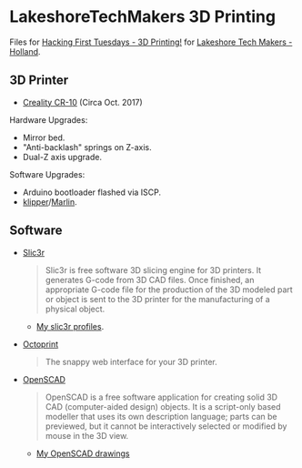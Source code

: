 # LakeshoreTechMakers 3D Printing

Files for [Hacking First Tuesdays - 3D Printing!](https://www.meetup.com/LakeshoreTechMakers/events/pmphhqyzqbfb/) for [Lakeshore Tech Makers - Holland](https://www.meetup.com/LakeshoreTechMakers).

## 3D Printer

- [Creality CR-10](https://www.creality3d.shop/products/creality-cr-10-3d-printer-prusa-i3-diy-kit-aluminum-large-print-size-300x300x400mm) (Circa Oct. 2017)

Hardware Upgrades:

- Mirror bed.
- "Anti-backlash" springs on Z-axis.
- Dual-Z axis upgrade.

Software Upgrades:

- Arduino bootloader flashed via ISCP.
- [klipper](https://www.klipper3d.org/)/[Marlin](http://marlinfw.org/).

## Software

- [Slic3r](https://slic3r.org/)
  > Slic3r is free software 3D slicing engine for 3D printers. It generates G-code from 3D CAD files. Once finished, an appropriate G-code file for the production of the 3D modeled part or object is sent to the 3D printer for the manufacturing of a physical object.

  - [My slic3r profiles](https://github.com/jed-frey/slic3r_profiles).

- [Octoprint](https://octoprint.org/)
  > The snappy web interface for your 3D printer.

- [OpenSCAD](https://www.openscad.org)
  > OpenSCAD is a free software application for creating solid 3D CAD (computer-aided design) objects. It is a script-only based modeller that uses its own description language; parts can be previewed, but it cannot be interactively selected or modified by mouse in the 3D view.

  - [My OpenSCAD drawings](https://github.com/jed-frey/openscad)